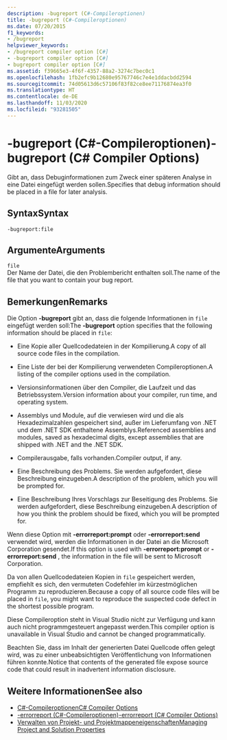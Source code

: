 ```yaml
---
description: -bugreport (C#-Compileroptionen)
title: -bugreport (C#-Compileroptionen)
ms.date: 07/20/2015
f1_keywords:
- /bugreport
helpviewer_keywords:
- /bugreport compiler option [C#]
- -bugreport compiler option [C#]
- bugreport compiler option [C#]
ms.assetid: f39665e3-4f6f-4357-88a2-3274c7bec0c1
ms.openlocfilehash: 1fb2efc9b12680e95767746c7e4e1ddacbdd2594
ms.sourcegitcommit: 74d05613d6c57106f83f82ce8ee71176874ea3f0
ms.translationtype: HT
ms.contentlocale: de-DE
ms.lasthandoff: 11/03/2020
ms.locfileid: "93281505"
---
```

# <a name="-bugreport-c-compiler-options"></a><span data-ttu-id="80adc-103">-bugreport (C#-Compileroptionen)</span><span class="sxs-lookup"><span data-stu-id="80adc-103">-bugreport (C# Compiler Options)</span></span>

<span data-ttu-id="80adc-104">Gibt an, dass Debuginformationen zum Zweck einer späteren Analyse in eine Datei eingefügt werden sollen.</span><span class="sxs-lookup"><span data-stu-id="80adc-104">Specifies that debug information should be placed in a file for later analysis.</span></span>  
  
## <a name="syntax"></a><span data-ttu-id="80adc-105">Syntax</span><span class="sxs-lookup"><span data-stu-id="80adc-105">Syntax</span></span>  
  
```console  
-bugreport:file  
```  
  
## <a name="arguments"></a><span data-ttu-id="80adc-106">Argumente</span><span class="sxs-lookup"><span data-stu-id="80adc-106">Arguments</span></span>  

 `file`  
 <span data-ttu-id="80adc-107">Der Name der Datei, die den Problembericht enthalten soll.</span><span class="sxs-lookup"><span data-stu-id="80adc-107">The name of the file that you want to contain your bug report.</span></span>  
  
## <a name="remarks"></a><span data-ttu-id="80adc-108">Bemerkungen</span><span class="sxs-lookup"><span data-stu-id="80adc-108">Remarks</span></span>  

 <span data-ttu-id="80adc-109">Die Option **-bugreport** gibt an, dass die folgende Informationen in `file` eingefügt werden soll:</span><span class="sxs-lookup"><span data-stu-id="80adc-109">The **-bugreport** option specifies that the following information should be placed in `file`:</span></span>  
  
- <span data-ttu-id="80adc-110">Eine Kopie aller Quellcodedateien in der Kompilierung.</span><span class="sxs-lookup"><span data-stu-id="80adc-110">A copy of all source code files in the compilation.</span></span>  
  
- <span data-ttu-id="80adc-111">Eine Liste der bei der Kompilierung verwendeten Compileroptionen.</span><span class="sxs-lookup"><span data-stu-id="80adc-111">A listing of the compiler options used in the compilation.</span></span>  
  
- <span data-ttu-id="80adc-112">Versionsinformationen über den Compiler, die Laufzeit und das Betriebssystem.</span><span class="sxs-lookup"><span data-stu-id="80adc-112">Version information about your compiler, run time, and operating system.</span></span>  
  
- <span data-ttu-id="80adc-113">Assemblys und Module, auf die verwiesen wird und die als Hexadezimalzahlen gespeichert sind, außer im Lieferumfang von .NET und dem .NET SDK enthaltene Assemblys.</span><span class="sxs-lookup"><span data-stu-id="80adc-113">Referenced assemblies and modules, saved as hexadecimal digits, except assemblies that are shipped with .NET and the .NET SDK.</span></span>  
  
- <span data-ttu-id="80adc-114">Compilerausgabe, falls vorhanden.</span><span class="sxs-lookup"><span data-stu-id="80adc-114">Compiler output, if any.</span></span>  
  
- <span data-ttu-id="80adc-115">Eine Beschreibung des Problems. Sie werden aufgefordert, diese Beschreibung einzugeben.</span><span class="sxs-lookup"><span data-stu-id="80adc-115">A description of the problem, which you will be prompted for.</span></span>  
  
- <span data-ttu-id="80adc-116">Eine Beschreibung Ihres Vorschlags zur Beseitigung des Problems. Sie werden aufgefordert, diese Beschreibung einzugeben.</span><span class="sxs-lookup"><span data-stu-id="80adc-116">A description of how you think the problem should be fixed, which you will be prompted for.</span></span>  
  
 <span data-ttu-id="80adc-117">Wenn diese Option mit **-errorreport:prompt** oder **-errorreport:send** verwendet wird, werden die Informationen in der Datei an die Microsoft Corporation gesendet.</span><span class="sxs-lookup"><span data-stu-id="80adc-117">If this option is used with **-errorreport:prompt** or **-errorreport:send** , the information in the file will be sent to Microsoft Corporation.</span></span>  
  
 <span data-ttu-id="80adc-118">Da von allen Quellcodedateien Kopien in `file` gespeichert werden, empfiehlt es sich, den vermuteten Codefehler im kürzestmöglichen Programm zu reproduzieren.</span><span class="sxs-lookup"><span data-stu-id="80adc-118">Because a copy of all source code files will be placed in `file`, you might want to reproduce the suspected code defect in the shortest possible program.</span></span>  
  
 <span data-ttu-id="80adc-119">Diese Compileroption steht in Visual Studio nicht zur Verfügung und kann auch nicht programmgesteuert angepasst werden.</span><span class="sxs-lookup"><span data-stu-id="80adc-119">This compiler option is unavailable in Visual Studio and cannot be changed programmatically.</span></span>  
  
 <span data-ttu-id="80adc-120">Beachten Sie, dass im Inhalt der generierten Datei Quellcode offen gelegt wird, was zu einer unbeabsichtigten Veröffentlichung von Informationen führen konnte.</span><span class="sxs-lookup"><span data-stu-id="80adc-120">Notice that contents of the generated file expose source code that could result in inadvertent information disclosure.</span></span>  
  
## <a name="see-also"></a><span data-ttu-id="80adc-121">Weitere Informationen</span><span class="sxs-lookup"><span data-stu-id="80adc-121">See also</span></span>

- [<span data-ttu-id="80adc-122">C#-Compileroptionen</span><span class="sxs-lookup"><span data-stu-id="80adc-122">C# Compiler Options</span></span>](./index.md)
- [<span data-ttu-id="80adc-123">-errorreport (C#-Compileroptionen)</span><span class="sxs-lookup"><span data-stu-id="80adc-123">-errorreport (C# Compiler Options)</span></span>](./errorreport-compiler-option.md)
- [<span data-ttu-id="80adc-124">Verwalten von Projekt- und Projektmappeneigenschaften</span><span class="sxs-lookup"><span data-stu-id="80adc-124">Managing Project and Solution Properties</span></span>](/visualstudio/ide/managing-project-and-solution-properties)
